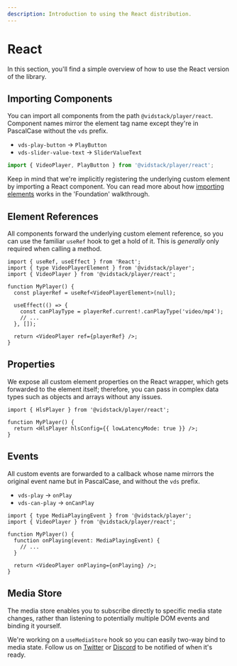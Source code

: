 ```yaml
---
description: Introduction to using the React distribution.
---
```


# React

In this section, you'll find a simple overview of how to use the React version of the library.

## Importing Components

You can import all components from the path `@vidstack/player/react`. Component names mirror
the element tag name except they're in PascalCase without the `vds` prefix.

- `vds-play-button` -> `PlayButton`
- `vds-slider-value-text` -> `SliderValueText`

```js
import { VideoPlayer, PlayButton } from '@vidstack/player/react';
```

Keep in mind that we're implicitly registering the underlying custom element by importing a
React component. You can read more about how [importing elements](../getting-started/foundation.md#elements)
works in the 'Foundation' walkthrough.

## Element References

All components forward the underlying custom element reference, so you can use the familiar
`useRef` hook to get a hold of it. This is _generally_ only required when calling a method.

```tsx
import { useRef, useEffect } from 'React';
import { type VideoPlayerElement } from '@vidstack/player';
import { VideoPlayer } from '@vidstack/player/react';

function MyPlayer() {
  const playerRef = useRef<VideoPlayerElement>(null);

  useEffect(() => {
    const canPlayType = playerRef.current!.canPlayType('video/mp4');
    // ...
  }, []);

  return <VideoPlayer ref={playerRef} />;
}
```

## Properties

We expose all custom element properties on the React wrapper, which gets forwarded to the
element itself; therefore, you can pass in complex data types such as objects and arrays without
any issues.

```tsx
import { HlsPlayer } from '@vidstack/player/react';

function MyPlayer() {
  return <HlsPlayer hlsConfig={{ lowLatencyMode: true }} />;
}
```

## Events

All custom events are forwarded to a callback whose name mirrors the original event name but in
PascalCase, and without the `vds` prefix.

- `vds-play` -> `onPlay`
- `vds-can-play` -> `onCanPlay`

```tsx
import { type MediaPlayingEvent } from '@vidstack/player';
import { VideoPlayer } from '@vidstack/player/react';

function MyPlayer() {
  function onPlaying(event: MediaPlayingEvent) {
    // ...
  }

  return <VideoPlayer onPlaying={onPlaying} />;
}
```

## Media Store

The media store enables you to subscribe directly to specific media state changes, rather than
listening to potentially multiple DOM events and binding it yourself.

We're working on a `useMediaStore` hook so you can easily two-way bind to media state. Follow
us on [Twitter](https://twitter.com/vidstackjs?lang=en) or [Discord](https://discord.com/invite/7RGU7wvsu9)
to be notified of when it's ready.
